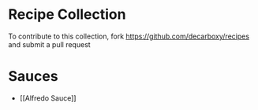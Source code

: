 # Recipe Collection

To contribute to this collection, fork https://github.com/decarboxy/recipes and submit a pull request

# Sauces

* [[Alfredo Sauce]]

